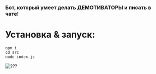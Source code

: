 ### Бот, который умеет делать ДЕМОТИВАТОРЫ и писать в чате!

# Установка & запуск:
```
npm i
cd src 
node index.js
```
![???](https://github.com/swdmeow/rozhok/blob/main/src/temp/github_prev.png?raw=true)
